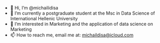 - 👋 Hi, I’m @michailidisa
- 🌱 I’m currently a postgraduate student at the Msc in Data Science of International Hellenic University
- 👀 I’m interested in Marketing and the application of data science on Marketing
- 📫 How to reach me, email me at: michaildisa@icloud.com

<!---
michailidisa/michailidisa is a ✨ special ✨ repository because its `README.md` (this file) appears on your GitHub profile.
You can click the Preview link to take a look at your changes.
--->
